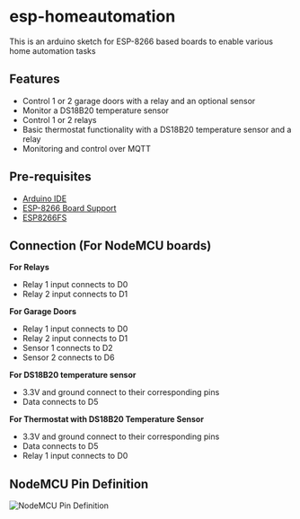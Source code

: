 # esp-homeautomation
This is an arduino sketch for ESP-8266 based boards to enable various home automation tasks

## Features
- Control 1 or 2 garage doors with a relay and an optional sensor
- Monitor a DS18B20 temperature sensor
- Control 1 or 2 relays
- Basic thermostat functionality with a DS18B20 temperature sensor and a relay
- Monitoring and control over MQTT

## Pre-requisites
- [Arduino IDE](https://www.arduino.cc/en/Main/Software)
- [ESP-8266 Board Support](https://github.com/esp8266/Arduino)
- [ESP8266FS](https://github.com/esp8266/arduino-esp8266fs-plugin)

## Connection (For NodeMCU boards)
**For Relays**
- Relay 1 input connects to D0
- Relay 2 input connects to D1

**For Garage Doors**

- Relay 1 input connects to D0
- Relay 2 input connects to D1
- Sensor 1 connects to D2
- Sensor 2 connects to D6

**For DS18B20 temperature sensor**

- 3.3V and ground connect to their corresponding pins
- Data connects to D5

**For Thermostat with DS18B20 Temperature Sensor**

- 3.3V and ground connect to their corresponding pins
- Data connects to D5
- Relay 1 input connects to D0

## NodeMCU Pin Definition
![NodeMCU Pin Definition](https://raw.githubusercontent.com/nodemcu/nodemcu-devkit-v1.0/a767ef1fd218cce4566b4414e5b6c0292d05c12f/Documents/NODEMCU_DEVKIT_V1.0_PINMAP.png)
